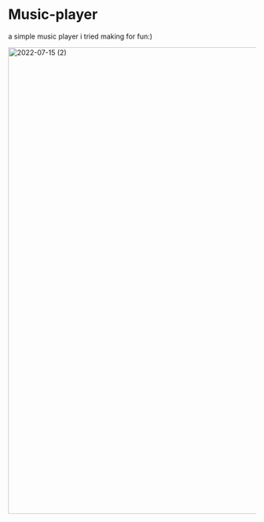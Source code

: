 # Music-player
a simple music player i tried making for fun:)


<img width="948" alt="2022-07-15 (2)" src="https://user-images.githubusercontent.com/73654601/179070800-1646efab-d9f3-4a04-b322-dbc3af4bfc45.png">
